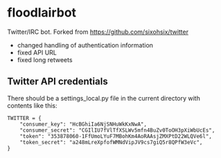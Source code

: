 floodlairbot
============

Twitter/IRC bot. Forked from https://github.com/sixohsix/twitter

- changed handling of authentication information
- fixed API URL
- fixed long retweets

Twitter API credentials
-----------------------

There should be a settings_local.py file in the current directory with contents like this:

    TWITTER = {
        "consumer_key": "HcBGhiIa6NjSNHuWkKxNwA",
        "consumer_secret": "CGIlIU7fVlTfXSLWv5mfn4BuZv0ToOH3pXiWbUcEs",
        "token": "353878060-1FfUmoLYuF7MBohKm4AoRAAsjZMXPtD22WLQVe6l",
        "token_secret": "a248mLreXpfofWMNdVipJV9cs7giQ5r8QPfW3eVc",
    }
